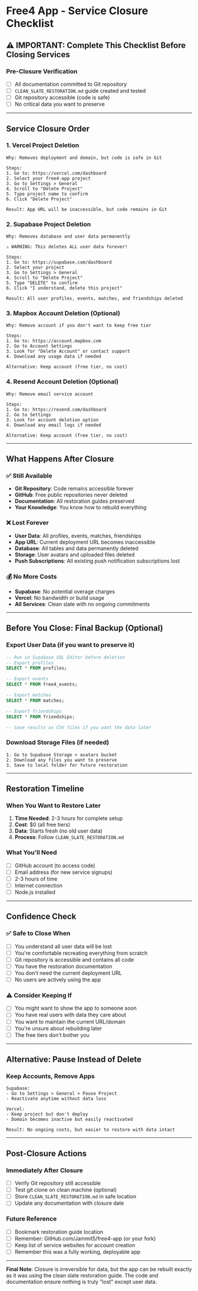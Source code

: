 # Free4 App - Service Closure Checklist

## ⚠️ IMPORTANT: Complete This Checklist Before Closing Services

### Pre-Closure Verification
- [ ] All documentation committed to Git repository
- [ ] `CLEAN_SLATE_RESTORATION.md` guide created and tested
- [ ] Git repository accessible (code is safe)
- [ ] No critical data you want to preserve

---

## Service Closure Order

### 1. Vercel Project Deletion
```
Why: Removes deployment and domain, but code is safe in Git

Steps:
1. Go to: https://vercel.com/dashboard
2. Select your free4-app project
3. Go to Settings > General
4. Scroll to "Delete Project"
5. Type project name to confirm
6. Click "Delete Project"

Result: App URL will be inaccessible, but code remains in Git
```

### 2. Supabase Project Deletion
```
Why: Removes database and user data permanently

⚠️ WARNING: This deletes ALL user data forever!

Steps:
1. Go to: https://supabase.com/dashboard
2. Select your project
3. Go to Settings > General
4. Scroll to "Delete Project"
5. Type "DELETE" to confirm
6. Click "I understand, delete this project"

Result: All user profiles, events, matches, and friendships deleted
```

### 3. Mapbox Account Deletion (Optional)
```
Why: Remove account if you don't want to keep free tier

Steps:
1. Go to: https://account.mapbox.com
2. Go to Account Settings
3. Look for "Delete Account" or contact support
4. Download any usage data if needed

Alternative: Keep account (free tier, no cost)
```

### 4. Resend Account Deletion (Optional)
```
Why: Remove email service account

Steps:
1. Go to: https://resend.com/dashboard
2. Go to Settings
3. Look for account deletion option
4. Download any email logs if needed

Alternative: Keep account (free tier, no cost)
```

---

## What Happens After Closure

### ✅ Still Available
- **Git Repository**: Code remains accessible forever
- **GitHub**: Free public repositories never deleted
- **Documentation**: All restoration guides preserved
- **Your Knowledge**: You know how to rebuild everything

### ❌ Lost Forever
- **User Data**: All profiles, events, matches, friendships
- **App URL**: Current deployment URL becomes inaccessible
- **Database**: All tables and data permanently deleted
- **Storage**: User avatars and uploaded files deleted
- **Push Subscriptions**: All existing push notification subscriptions lost

### 💰 No More Costs
- **Supabase**: No potential overage charges
- **Vercel**: No bandwidth or build usage
- **All Services**: Clean slate with no ongoing commitments

---

## Before You Close: Final Backup (Optional)

### Export User Data (if you want to preserve it)
```sql
-- Run in Supabase SQL Editor before deletion
-- Export profiles
SELECT * FROM profiles;

-- Export events
SELECT * FROM free4_events;

-- Export matches
SELECT * FROM matches;

-- Export friendships
SELECT * FROM friendships;

-- Save results as CSV files if you want the data later
```

### Download Storage Files (if needed)
```
1. Go to Supabase Storage > avatars bucket
2. Download any files you want to preserve
3. Save to local folder for future restoration
```

---

## Restoration Timeline

### When You Want to Restore Later
1. **Time Needed**: 2-3 hours for complete setup
2. **Cost**: $0 (all free tiers)
3. **Data**: Starts fresh (no old user data)
4. **Process**: Follow `CLEAN_SLATE_RESTORATION.md`

### What You'll Need
- [ ] GitHub account (to access code)
- [ ] Email address (for new service signups)
- [ ] 2-3 hours of time
- [ ] Internet connection
- [ ] Node.js installed

---

## Confidence Check

### ✅ Safe to Close When
- [ ] You understand all user data will be lost
- [ ] You're comfortable recreating everything from scratch
- [ ] Git repository is accessible and contains all code
- [ ] You have the restoration documentation
- [ ] You don't need the current deployment URL
- [ ] No users are actively using the app

### ⚠️ Consider Keeping If
- [ ] You might want to show the app to someone soon
- [ ] You have real users with data they care about
- [ ] You want to maintain the current URL/domain
- [ ] You're unsure about rebuilding later
- [ ] The free tiers don't bother you

---

## Alternative: Pause Instead of Delete

### Keep Accounts, Remove Apps
```
Supabase:
- Go to Settings > General > Pause Project
- Reactivate anytime without data loss

Vercel:
- Keep project but don't deploy
- Domain becomes inactive but easily reactivated

Result: No ongoing costs, but easier to restore with data intact
```

---

## Post-Closure Actions

### Immediately After Closure
- [ ] Verify Git repository still accessible
- [ ] Test git clone on clean machine (optional)
- [ ] Store `CLEAN_SLATE_RESTORATION.md` in safe location
- [ ] Update any documentation with closure date

### Future Reference
- [ ] Bookmark restoration guide location
- [ ] Remember: GitHub.com/Jammit5/free4-app (or your fork)
- [ ] Keep list of service websites for account creation
- [ ] Remember this was a fully working, deployable app

---

**Final Note**: Closure is irreversible for data, but the app can be rebuilt exactly as it was using the clean slate restoration guide. The code and documentation ensure nothing is truly "lost" except user data.
